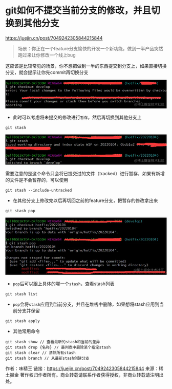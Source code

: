 # git如何不提交当前分支的修改，并且切换到其他分支
https://juejin.cn/post/7049242305844215844

> 场景：你正在一个feature分支愉快的开发一个新功能，做到一半产品突然跑过来让你修改一个线上bug

这应该是比较常见的场景，你不想把做到一半的东西提交到分支上，如果直接切换分支，就会提示让你先commit再切换分支

![](./imgs/1.webp)  

- 此时可以考虑将未提交的修改进行`暂存`，然后再切换到其他分支上

```
git stash
```

![](./imgs/2.webp)

需要注意的是这个命令只会将已提交过的文件（tracked）进行暂存，如果有新增的文件是不会暂存的，可以使用

```
git stash --include-untracked
```

- 在其他分支上修改完以后再切回之前的feature分支，把暂存的修改拿出来

```
git stash pop
```

![](./imgs/3.webp)

- `pop`后可以跟上具体的哪一个`stash`，查看stash列表

```
git stash list
```

- `pop`会将`stash`应用到当前分支，并且在堆栈中删除，如果想将stash应用到当前分支并保留

```
git stash apply
```

- 其他常用命令

```
git stash show // 查看最新的stash和当前的差异
git stash drop {名称} // 最列表中删除某个指定stash
git stash clear // 清除所有stash
git stash branch // 从最新stash创建分支
```

作者：味精王
链接：https://juejin.cn/post/7049242305844215844
来源：稀土掘金
著作权归作者所有。商业转载请联系作者获得授权，非商业转载请注明出处。